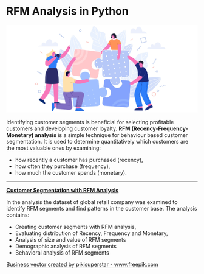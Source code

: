 # RFM Analysis in Python

!['RFM segments'](img/puzzle.jpg "RFM segments")



Identifying customer segments is beneficial for selecting profitable customers and developing customer loyalty. **RFM (Recency-Frequency-Monetary) analysis** is a simple technique for behaviour based customer segmentation. It is used to determine quantitatively which customers are the most valuable ones by examining:
* how recently a customer has purchased (recency),
* how often they purchase (frequency),
* how much the customer spends (monetary).



------

[**Customer Segmentation with RFM Analysis**](rfm_analysis_python.ipynb)

In the analysis the dataset of global retail company was examined to identify RFM segments and find patterns in the customer base. The analysis contains:

* Creating customer segments with RFM analysis,
* Evaluating distribution of Recency, Frequency and Monetary,
* Analysis of size and value of RFM segments
* Demographic analysis of RFM segments
* Behavioral analysis of RFM segments



<a href="https://www.freepik.com/free-photos-vectors/business">Business vector created by pikisuperstar - www.freepik.com</a>